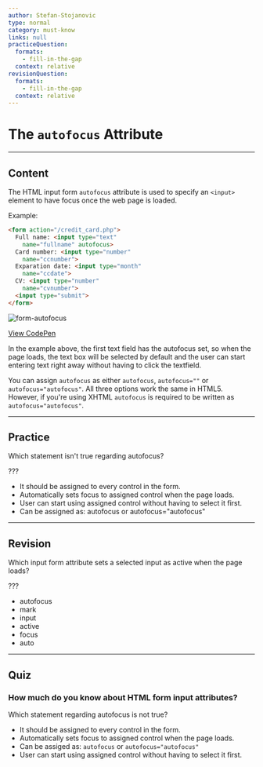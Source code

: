 ```yaml
---
author: Stefan-Stojanovic
type: normal
category: must-know
links: null
practiceQuestion:
  formats:
    - fill-in-the-gap
  context: relative
revisionQuestion:
  formats:
    - fill-in-the-gap
  context: relative
---
```


# The `autofocus` Attribute


---

## Content

The HTML input form `autofocus` attribute is used to specify an `<input>` element to have focus once the web page is loaded.

Example:

```html
<form action="/credit_card.php">
  Full name: <input type="text"
    name="fullname" autofocus>
  Card number: <input type="number"
    name="ccnumber">
  Exparation date: <input type="month"
    name="ccdate">
  CV: <input type="number"
    name="cvnumber">
  <input type="submit">
</form>
```

![form-autofocus](https://img.enkipro.com/553f219253150ae4bd0c9bed2e97dff6.png)

[View CodePen](https://codepen.io/enkidevs/pen/djbrLP)

In the example above, the first text field has the autofocus set, so when the page loads, the text box will be selected by default and the user can start entering text right away without having to click the textfield.

You can assign `autofocus` as either `autofocus`, `autofocus=""` or `autofocus="autofocus"`. All three options work the same in HTML5. However, if you're using XHTML `autofocus` is required to be written as `autofocus="autofocus"`.


---

## Practice

Which statement isn't true regarding autofocus?

???

- It should be assigned to every control in the form.
- Automatically sets focus to assigned control when the page loads.
- User can start using assigned control without having to select it first.
- Can be assigned as: autofocus or autofocus="autofocus"


---

## Revision

Which input form attribute sets a selected input as active when the page loads?

???

- autofocus
- mark
- input
- active
- focus
- auto


---

## Quiz

### How much do you know about HTML form input attributes?


Which statement regarding autofocus is not true?

- It should be assigned to every control in the form.
- Automatically sets focus to assigned control when the page loads.
- Can be assiged as: `autofocus` or `autofocus="autofocus"`
- User can start using assigned control without having to select it first.
